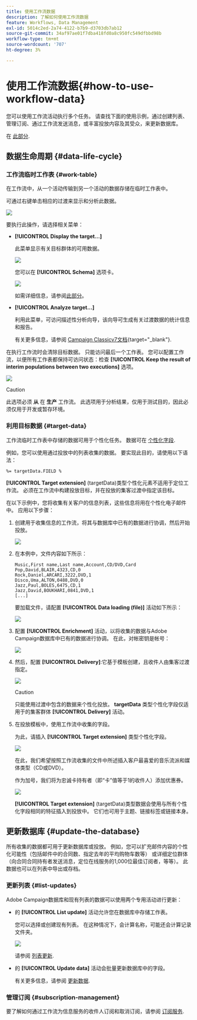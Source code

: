 ```yaml
---
title: 使用工作流数据
description: 了解如何使用工作流数据
feature: Workflows, Data Management
exl-id: 5014c2ed-2a74-4122-b7b9-d3703db7ab12
source-git-commit: 34af97ae01f7dba418fd0a8c950fc549dfbbd98b
workflow-type: tm+mt
source-wordcount: '707'
ht-degree: 3%

---
```


# 使用工作流数据{#how-to-use-workflow-data}

您可以使用工作流活动执行多个任务。 请查找下面的使用示例，通过创建列表、管理订阅、通过工作流发送消息，或丰富投放内容及其受众，来更新数据库。

在 [此部分](workflow-use-cases.md).

## 数据生命周期 {#data-life-cycle}

### 工作流临时工作表 {#work-table}

在工作流中，从一个活动传输到另一个活动的数据存储在临时工作表中。

可通过右键单击相应的过渡来显示和分析此数据。

![](assets/wf-right-click-analyze.png)

要执行此操作，请选择相关菜单：

* **[!UICONTROL Display the target...]**

   此菜单显示有关目标群体的可用数据。

   ![](assets/wf-right-click-display.png)

   您可以在 **[!UICONTROL Schema]** 选项卡。

   ![](assets/wf-right-click-schema.png)

   如需详细信息，请参阅[此部分](monitor-workflow-execution.md#worktables-and-workflow-schema)。

* **[!UICONTROL Analyze target...]**

   利用此菜单，可访问描述性分析向导，该向导可生成有关过渡数据的统计信息和报告。

   有关更多信息，请参阅 [Campaign Classicv7文档](https://experienceleague.adobe.com/docs/campaign-classic/using/reporting/analyzing-populations/about-descriptive-analysis.html){target="_blank"}.

在执行工作流时会清除目标数据。 只能访问最后一个工作表。 您可以配置工作流，以便所有工作表都保持可访问状态：检查 **[!UICONTROL Keep the result of interim populations between two executions]** 选项。

![](assets/wf-purge-data-option.png)

>[!CAUTION]
>
>此选项必须 **从** 在 **生产** 工作流。 此选项用于分析结果，仅用于测试目的，因此必须仅用于开发或暂存环境。


### 利用目标数据 {#target-data}

工作流临时工作表中存储的数据可用于个性化任务。 数据可在 [个性化字段](../../v8/send/personalization-fields.md).

例如，您可以使用通过投放中的列表收集的数据。 要实现此目的，请使用以下语法：

```
%= targetData.FIELD %
```

**[!UICONTROL Target extension]** (targetData)类型个性化元素不适用于定位工作流。 必须在工作流中构建投放目标，并在投放的集客过渡中指定该目标。

在以下示例中，您将收集有关客户的信息列表，这些信息将用在个性化电子邮件中。 应用以下步骤：

1. 创建用于收集信息的工作流，将其与数据库中已有的数据进行协调，然后开始投放。

   ![](assets/wf-targetdata-sample-1.png)

1. 在本例中，文件内容如下所示：

   ```
   Music,First name,Last name,Account,CD/DVD,Card
   Pop,David,BLAIR,4323,CD,0
   Rock,Daniel,ARCARI,3222,DVD,1
   Disco,Uma,ALTON,0488,DVD,0
   Jazz,Paul,BOLES,6475,CD,1
   Jazz,David,BOUKHARI,0841,DVD,1
   [...]
   ```

   要加载文件，请配置 **[!UICONTROL Data loading (file)]** 活动如下所示：

   ![](assets/wf-targetdata-sample-2.png)

1. 配置 **[!UICONTROL Enrichment]** 活动，以将收集的数据与Adobe Campaign数据库中已有的数据进行协调。 在此，对帐密钥是帐号：

   ![](assets/wf-targetdata-sample-3.png)

1. 然后，配置 **[!UICONTROL Delivery]**:它基于模板创建，且收件人由集客过渡指定。

   ![](assets/wf-targetdata-sample-4.png)

   >[!CAUTION]
   >
   >只能使用过渡中包含的数据来个性化投放。 **targetData** 类型个性化字段仅适用于的集客群体 **[!UICONTROL Delivery]** 活动。

1. 在投放模板中，使用工作流中收集的字段。

   为此，请插入 **[!UICONTROL Target extension]** 类型个性化字段。

   ![](assets/wf-targetdata-sample-5.png)

   在此，我们希望按照工作流收集的文件中所述插入客户最喜爱的音乐流派和媒体类型（CD或DVD）。

   作为加号，我们将为忠诚卡持有者（即“卡”值等于1的收件人）添加优惠券。

   ![](assets/wf-targetdata-sample-6.png)

   **[!UICONTROL Target extension]** (targetData)类型数据会使用与所有个性化字段相同的特征插入到投放中。 它们也可用于主题、链接标签或链接本身。


## 更新数据库 {#update-the-database}

所有收集的数据都可用于更新数据库或投放。 例如，您可以扩充邮件内容的个性化可能性（包括邮件中的合同数、指定去年的平均购物车数等） 或详细定位群体（向合同合同持有者发送消息，定位在线服务的1,000位最佳订阅者，等等）。 此数据也可以在列表中导出或存档。

### 更新列表  {#list-updates}

Adobe Campaign数据库和现有列表的数据可以使用两个专用活动进行更新：

* 的 **[!UICONTROL List update]** 活动允许您在数据库中存储工作表。

   您可以选择或创建现有列表。 在这种情况下，会计算名称，可能还会计算记录文件夹。

   ![](assets/s_user_create_list.png)

   请参阅 [列表更新](list-update.md).

* 的 **[!UICONTROL Update data]** 活动会批量更新数据库中的字段。

   有关更多信息，请参阅 [更新数据](update-data.md).

### 管理订阅 {#subscription-management}

要了解如何通过工作流为信息服务的收件人订阅和取消订阅，请参阅 [订阅服务](subscription-services.md).
